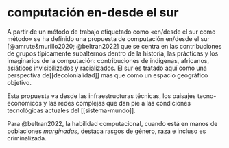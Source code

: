 # computación en-desde el sur
A partir de un método de trabajo etiquetado como «en/desde el sur como método» se ha definido una propuesta de computación en/desde el sur [@amrute&murillo2020; @beltran2022] que se centra en las contribuciones de grupos típicamente subalternos dentro de la historia, las prácticas y los imaginarios de la computación: contribuciones de indígenas, africanos, asiáticos invisibilizados y racializados. El sur es tratado aquí como una perspectiva de[[decolonialidad]] más que como un espacio geográfico objetivo.

Esta propuesta va desde las infraestructuras técnicas, los paisajes tecno-económicos y las redes complejas que dan pie a las condiciones tecnológicas actuales del [[sistema-mundo]].

Para @beltran2022, la habilidad computacional, cuando está en manos de poblaciones *marginadas*, destaca rasgos de género, raza e incluso es criminalizada.

